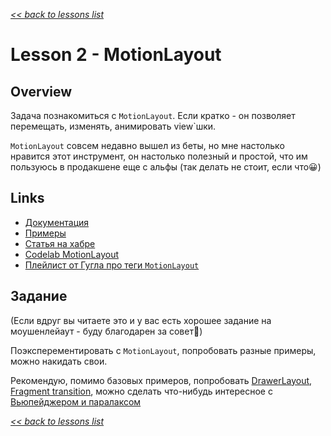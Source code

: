 [*<< back to lessons list*](../readme.md)

# Lesson 2 - MotionLayout
## Overview
Задача познакомиться с `MotionLayout`. Если кратко - он позволяет перемещать, изменять, анимировать view`шки.

`MotionLayout` совсем недавно вышел из беты, но мне настолько нравится этот инструмент, 
он настолько полезный и простой, что им пользуюсь в продакшене еще с альфы (так делать не стоит, если что😀) 

## Links
- [Документация](https://developer.android.com/training/constraint-layout/motionlayout)
- [Примеры](https://developer.android.com/training/constraint-layout/motionlayout/examples)
- [Статья на хабре](https://habr.com/ru/company/badoo/blog/458854/)
- [Codelab MotionLayout](https://codelabs.developers.google.com/codelabs/motion-layout/index.html)
- [Плейлист от Гугла про теги `MotionLayout`](https://www.youtube.com/playlist?list=PLWz5rJ2EKKc-bcyUTIFAr97ZtRkwM7S4y)

## Задание
(Если вдруг вы читаете это и у вас есть хорошее задание на моушенлейаут - буду благодарен за совет🙂)

Поэксперементировать с `MotionLayout`, попробовать разные примеры, можно накидать свои. 

Рекомендую, помимо базовых примеров, попробовать 
[DrawerLayout](https://developer.android.com/training/constraint-layout/motionlayout/examples#drawerlayout_12), 
[Fragment transition](https://developer.android.com/training/constraint-layout/motionlayout/examples#fragment_transition_12), 
можно сделать что-нибудь интересное с [Вьюпейджером и паралаксом](https://developer.android.com/training/constraint-layout/motionlayout/examples#viewpager)



[*<< back to lessons list*](../readme.md)
 